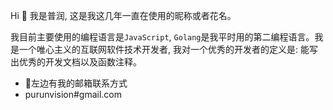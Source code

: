 <!--
**struCoder/struCoder** is a ✨ _special_ ✨ repository because its `README.md` (this file) appears on your GitHub profile.

Here are some ideas to get you started:

- 🔭 I’m currently working on ...
- 🌱 I’m currently learning ...
- 👯 I’m looking to collaborate on ...
- 🤔 I’m looking for help with ...
- 💬 Ask me about ...
- 📫 How to reach me: ...
- 😄 Pronouns: ...
- ⚡ Fun fact: ...
-->
Hi 👋 我是普润, 这是我这几年一直在使用的昵称或者花名。

我目前主要使用的编程语言是`JavaScript`, `Golang`是我平时用的第二编程语言。我是一个唯心主义的互联网软件技术开发者, 我对一个优秀的开发者的定义是: 能写出优秀的开发文档以及函数注释。

- 💬左边有我的邮箱联系方式
- purunvision#gmail.com
